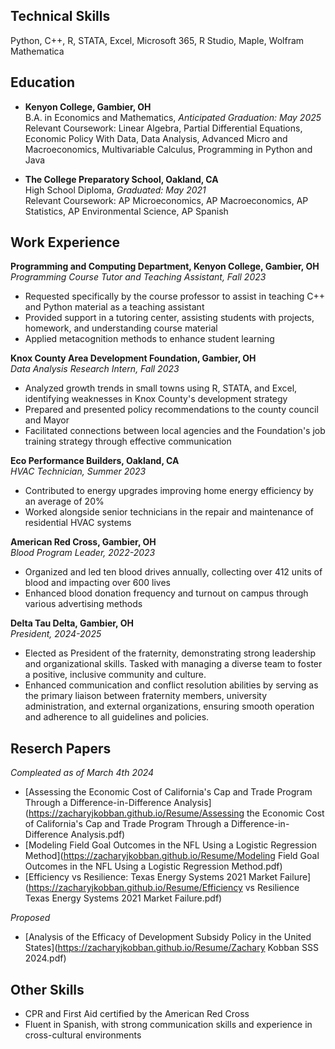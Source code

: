 ## Technical Skills
Python, C++, R, STATA, Excel, Microsoft 365, R Studio, Maple, Wolfram Mathematica

## Education
- **Kenyon College, Gambier, OH**  
  B.A. in Economics and Mathematics, _Anticipated Graduation: May 2025_  
  Relevant Coursework: Linear Algebra, Partial Differential Equations, Economic Policy With Data, Data Analysis, Advanced Micro and Macroeconomics, Multivariable Calculus, Programming in Python and Java

- **The College Preparatory School, Oakland, CA**  
  High School Diploma, _Graduated: May 2021_  
  Relevant Coursework: AP Microeconomics, AP Macroeconomics, AP Statistics, AP Environmental Science, AP Spanish

## Work Experience
**Programming and Computing Department, Kenyon College, Gambier, OH**  
_Programming Course Tutor and Teaching Assistant, Fall 2023_  
- Requested specifically by the course professor to assist in teaching C++ and Python material as a teaching assistant  
- Provided support in a tutoring center, assisting students with projects, homework, and understanding course material  
- Applied metacognition methods to enhance student learning

**Knox County Area Development Foundation, Gambier, OH**  
_Data Analysis Research Intern, Fall 2023_  
- Analyzed growth trends in small towns using R, STATA, and Excel, identifying weaknesses in Knox County's development strategy 
- Prepared and presented policy recommendations to the county council and Mayor  
- Facilitated connections between local agencies and the Foundation's job training strategy through effective communication

**Eco Performance Builders, Oakland, CA**  
_HVAC Technician, Summer 2023_  
- Contributed to energy upgrades improving home energy efficiency by an average of 20%  
- Worked alongside senior technicians in the repair and maintenance of residential HVAC systems

**American Red Cross, Gambier, OH**  
_Blood Program Leader, 2022-2023_  
- Organized and led ten blood drives annually, collecting over 412 units of blood and impacting over 600 lives  
- Enhanced blood donation frequency and turnout on campus through various advertising methods

**Delta Tau Delta, Gambier, OH**  
_President, 2024-2025_  
- Elected as President of the fraternity, demonstrating strong leadership and organizational skills. Tasked with managing a diverse team to foster a positive, inclusive community and culture.
- Enhanced communication and conflict resolution abilities by serving as the primary liaison between fraternity members, university administration, and external organizations, ensuring smooth operation and adherence to all guidelines and policies.

## Reserch Papers
_Compleated as of March 4th 2024_
- [Assessing the Economic Cost of California's Cap and Trade Program Through a Difference-in-Difference Analysis](https://zacharyjkobban.github.io/Resume/Assessing the Economic Cost of California's Cap and Trade Program Through a Difference-in-Difference Analysis.pdf)
- [Modeling Field Goal Outcomes in the NFL Using a Logistic Regression Method](https://zacharyjkobban.github.io/Resume/Modeling Field Goal Outcomes in the NFL Using a Logistic Regression Method.pdf)
- [Efficiency vs Resilience: Texas Energy Systems 2021 Market Failure](https://zacharyjkobban.github.io/Resume/Efficiency vs Resilience Texas Energy Systems 2021 Market Failure.pdf)

_Proposed_
- [Analysis of the Efficacy of Development Subsidy Policy in the United States](https://zacharyjkobban.github.io/Resume/Zachary Kobban SSS 2024.pdf)
  

## Other Skills
- CPR and First Aid certified by the American Red Cross  
- Fluent in Spanish, with strong communication skills and experience in cross-cultural environments
